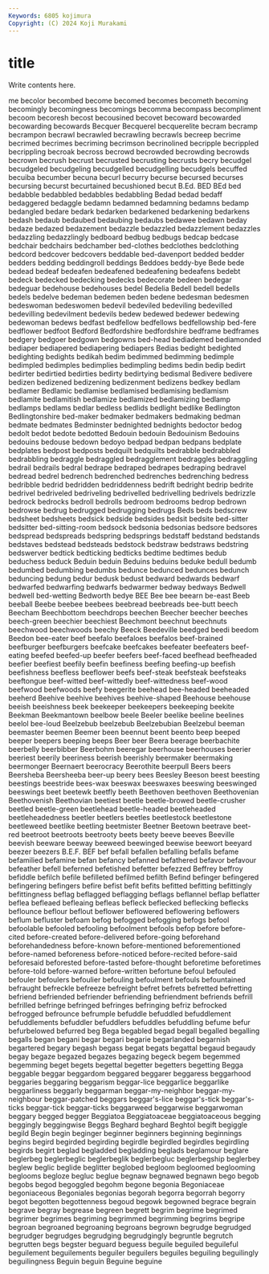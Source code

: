 ```yaml
---
Keywords: 6805 kojimura
Copyright: (C) 2024 Koji Murakami
---
```


# title

Write contents here.



me becolor
becombed become becomed becomes becometh becoming becomingly becomingness becomings becomma
becompass becompliment becoom becoresh becost becousined becovet becoward becowarded becowarding
becowards Becquer Becquerel becquerelite becram becramp becrampon becrawl becrawled becrawling
becrawls becreep becrime becrimed becrimes becriming becrimson becrinolined becripple becrippled
becrippling becroak becross becrowd becrowded becrowding becrowds becrown becrush becrust
becrusted becrusting becrusts becry becudgel becudgeled becudgeling becudgelled becudgelling becudgels
becuffed becuiba becumber becuna becurl becurry becurse becursed becurses becursing
becurst becurtained becushioned becut B.Ed. BED BEd bed bedabble bedabbled
bedabbles bedabbling Bedad bedad bedaff bedaggered bedaggle bedamn bedamned bedamning
bedamns bedamp bedangled bedare bedark bedarken bedarkened bedarkening bedarkens bedash
bedaub bedaubed bedaubing bedaubs bedawee bedawn beday bedaze bedazed bedazement
bedazzle bedazzled bedazzlement bedazzles bedazzling bedazzlingly bedboard bedbug bedbugs bedcap
bedcase bedchair bedchairs bedchamber bed-clothes bedclothes bedclothing bedcord bedcover bedcovers
beddable bed-davenport bedded bedder bedders bedding beddingroll beddings Beddoes beddy-bye
Bede bede bedead bedeaf bedeafen bedeafened bedeafening bedeafens bedebt bedeck
bedecked bedecking bedecks bedecorate bedeen bedegar bedeguar bedehouse bedehouses bedel
Bedelia Bedell bedell bedells bedels bedelve bedeman bedemen beden bedene
bedesman bedesmen bedeswoman bedeswomen bedevil bedeviled bedeviling bedevilled bedevilling bedevilment
bedevils bedew bedewed bedewer bedewing bedewoman bedews bedfast bedfellow bedfellows
bedfellowship bed-fere bedflower bedfoot Bedford Bedfordshire bedfordshire bedframe bedframes bedgery
bedgoer bedgown bedgowns bed-head bediademed bediamonded bediaper bediapered bediapering bediapers
Bedias bedight bedighted bedighting bedights bedikah bedim bedimmed bedimming bedimple
bedimpled bedimples bedimplies bedimpling bedims bedin bedip bedirt bedirter bedirtied
bedirties bedirty bedirtying bedismal Bedivere bedivere bedizen bedizened bedizening bedizenment
bedizens bedkey bedlam bedlamer Bedlamic bedlamise bedlamised bedlamising bedlamism bedlamite
bedlamitish bedlamize bedlamized bedlamizing bedlamp bedlamps bedlams bedlar bedless bedlids
bedlight bedlike Bedlington Bedlingtonshire bed-maker bedmaker bedmakers bedmaking bedman bedmate
bedmates Bedminster bednighted bednights bedoctor bedog bedolt bedot bedote bedotted
Bedouin bedouin Bedouinism Bedouins bedouins bedouse bedown bedoyo bedpad bedpan
bedpans bedplate bedplates bedpost bedposts bedquilt bedquilts bedrabble bedrabbled bedrabbling
bedraggle bedraggled bedragglement bedraggles bedraggling bedrail bedrails bedral bedrape bedraped
bedrapes bedraping bedravel bedread bedrel bedrench bedrenched bedrenches bedrenching bedress
bedribble bedrid bedridden bedriddenness bedrift bedright bedrip bedrite bedrivel bedriveled
bedriveling bedrivelled bedrivelling bedrivels bedrizzle bedrock bedrocks bedroll bedrolls bedroom
bedrooms bedrop bedrown bedrowse bedrug bedrugged bedrugging bedrugs Beds beds
bedscrew bedsheet bedsheets bedsick bedside bedsides bedsit bedsite bed-sitter bedsitter
bed-sitting-room bedsock bedsonia bedsonias bedsore bedsores bedspread bedspreads bedspring bedsprings
bedstaff bedstand bedstands bedstaves bedstead bedsteads bedstock bedstraw bedstraws bedstring
bedswerver bedtick bedticking bedticks bedtime bedtimes bedub beduchess beduck Beduin
beduin Beduins beduins beduke bedull bedumb bedumbed bedumbing bedumbs bedunce
bedunced bedunces bedunch beduncing bedung bedur bedusk bedust bedward bedwards
bedwarf bedwarfed bedwarfing bedwarfs bedwarmer bedway bedways Bedwell bedwell bed-wetting
Bedworth bedye BEE Bee bee beearn be-east Beeb beeball Beebe
beebee beebees beebread beebreads bee-butt beech Beecham Beechbottom beechdrops beechen
Beecher beecher beeches beech-green beechier beechiest Beechmont beechnut beechnuts beechwood
beechwoods beechy Beeck Beedeville beedged beedi beedom Beedon bee-eater beef
beefalo beefaloes beefalos beef-brained beefburger beefburgers beefcake beefcakes beefeater beefeaters
beef-eating beefed beefed-up beefer beefers beef-faced beefhead beefheaded beefier beefiest
beefily beefin beefiness beefing beefing-up beefish beefishness beefless beeflower beefs
beef-steak beefsteak beefsteaks beeftongue beef-witted beef-wittedly beef-wittedness beef-wood beefwood beefwoods
beefy beegerite beehead bee-headed beeheaded beeherd Beehive beehive beehives beehive-shaped
Beehouse beehouse beeish beeishness beek beekeeper beekeepers beekeeping beekite Beekman
Beekmantown beelbow beele Beeler beelike beeline beelines beelol bee-loud Beelzebub
beelzebub Beelzebubian Beelzebul beeman beemaster beemen Beemer been beennut beent
beento beep beeped beeper beepers beeping beeps Beer beer Beera
beerage beerbachite beerbelly beerbibber Beerbohm beeregar beerhouse beerhouses beerier beeriest
beerily beeriness beerish beerishly beermaker beermaking beermonger Beernaert beerocracy Beerothite
beerpull Beers beers Beersheba Beersheeba beer-up beery bees Beesley Beeson
beest beesting beestings beestride bees-wax beeswax beeswaxes beeswing beeswinged beeswings
beet beetewk beetfly beeth Beethoven beethoven Beethovenian Beethovenish Beethovian beetiest
beetle beetle-browed beetle-crusher beetled beetle-green beetlehead beetle-headed beetleheaded beetleheadedness beetler
beetlers beetles beetlestock beetlestone beetleweed beetlike beetling beetmister Beetner Beetown
beetrave beet-red beetroot beetroots beetrooty beets beety beeve beeves Beeville
beevish beeware beeway beeweed beewinged beewise beewort beeyard beezer beezers
B.E.F. BEF bef befall befallen befalling befalls befame befamilied befamine
befan befancy befanned befathered befavor befavour befeather befell beferned befetished
befetter befezzed Beffrey beffroy befiddle befilch befile befilleted befilmed befilth
Befind befinger befingered befingering befingers befire befist befit befits befitted
befitting befittingly befittingness beflag beflagged beflagging beflags beflannel beflap beflatter
beflea befleaed befleaing befleas befleck beflecked beflecking beflecks beflounce beflour
beflout beflower beflowered beflowering beflowers beflum befluster befoam befog befogged
befogging befogs befool befoolable befooled befooling befoolment befools befop before
before-cited before-created before-delivered before-going beforehand beforehandedness before-known before-mentioned beforementioned before-named
beforeness before-noticed before-recited before-said beforesaid beforested before-tasted before-thought beforetime beforetimes
before-told before-warned before-written befortune befoul befouled befouler befoulers befoulier befouling
befoulment befouls befountained befraught befreckle befreeze befreight befret befrets befretted
befretting befriend befriended befriender befriending befriendment befriends befrill befrilled befringe
befringed befringes befringing befriz befrocked befrogged befrounce befrumple befuddle befuddled
befuddlement befuddlements befuddler befuddlers befuddles befuddling befume befur befurbelowed befurred
beg Bega begabled begad begall begalled begalling begalls began begani
begar begari begarie begarlanded begarnish begartered begary begash begass begat
begats begattal begaud begaudy begay begaze begazed begazes begazing begeck
begem begemmed begemming beget begets begettal begetter begetters begetting Begga
beggable beggar beggardom beggared beggarer beggaress beggarhood beggaries beggaring beggarism
beggar-lice beggarlice beggarlike beggarliness beggarly beggarman beggar-my-neighbor beggar-my-neighbour beggar-patched beggars
beggar's-lice beggar's-tick beggar's-ticks beggar-tick beggar-ticks beggarweed beggarwise beggarwoman beggary begged
begger Beggiatoa Beggiatoaceae beggiatoaceous begging beggingly beggingwise Beggs Beghard beghard
Beghtol begift begiggle begild Begin begin beginger beginner beginners beginning
beginnings begins begird begirded begirding begirdle begirdled begirdles begirdling begirds
begirt beglad begladded begladding beglads beglamour beglare beglerbeg beglerbeglic beglerbeglik
beglerbegluc beglerbegship beglerbey beglew beglic beglide beglitter beglobed begloom begloomed
beglooming beglooms begloze begluc beglue begnaw begnawed begnawn bego begob
begobs begod begoggled begohm begone begonia Begoniaceae begoniaceous Begoniales begonias
begorah begorra begorrah begorry begot begotten begottenness begoud begowk begowned
begrace begrain begrave begray begrease begreen begrett begrim begrime begrimed
begrimer begrimes begriming begrimmed begrimming begrims begripe begroan begroaned begroaning
begroans begrown begrudge begrudged begrudger begrudges begrudging begrudgingly begruntle begrutch
begrutten begs begster beguard beguess beguile beguiled beguileful beguilement beguilements
beguiler beguilers beguiles beguiling beguilingly beguilingness Beguin beguin Beguine beguine
